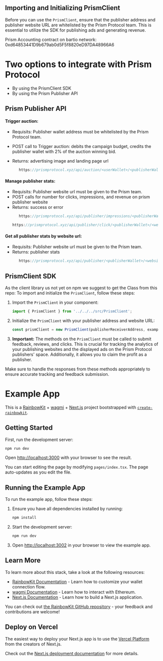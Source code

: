 ## Importing and Initializing PrismClient

Before you can use the `PrismClient`, ensure that the publisher address and publisher website URL are whitelisted by the Prism Protocol team. This is essential to utilize the SDK for publishing ads and generating revenue.

Prism Accounting contract on bartio network: 0xd64853441D9b679ab0d5F5f8820eD97DA48966A6
# Two options to integrate with Prism Protocol
- By using the PrismClient SDK
- By using the Prism Publisher API

## Prism Publisher API

#### Trigger auction:
- Requisits: Publisher wallet address must be whitelisted by the Prism Protocol team.
- POST call to Trigger auction: debits the campaign budget, credits the publisher wallet with 2% of the auction winning bid.
- Returns: advertising image and landing page url

   ```typescript
      https://prismprotocol.xyz/api/auction/<userWallet>/<publisherWallet>
   ```
#### Manage publisher stats:
- Requisits: Publisher website url must be given to the Prism team.
- POST calls for number for clicks, impressions, and revenue on prism publisher website
- Returns: success or error
   ```typescript
      https://prismprotocol.xyz/api/publisher/impressions/<publisherWallet>/<websiteUrl>/<auctionWinnerId>
   ```
   ```typescript
   https://prismprotocol.xyz/api/publisher/click/<publisherWallet>/<websiteUrl>/<auctionWinnerId>
   ```

#### Get all publisher stats by website url:
- Requisits: Publisher website url must be given to the Prism team.
- Returns: publisher stats
   ```typescript
      https://prismprotocol.xyz/api/publisher/<publisherWallet>/<websiteUrl>
   ```
## PrismClient SDK

As the client library us not yet on npm we suggest to get the Class from this repo:
To import and initialize the `PrismClient`, follow these steps:

1. Import the `PrismClient` in your component:
   ```typescript
   import { PrismClient } from '../../../src/PrismClient';
   ```

2. Initialize the `PrismClient` with your publisher address and website URL:
   ```typescript
   const prismClient = new PrismClient(publisherReceiverAddress, examplePublishingWebsite);
   ```

3. **Important:** The methods on the `PrismClient` must be called to submit feedback, reviews, and clicks. This is crucial for tracking the analytics of your publishing websites and the displayed ads on the Prism Protocol publishers' space. Additionally, it allows you to claim the profit as a publisher.

Make sure to handle the responses from these methods appropriately to ensure accurate tracking and feedback submission.

# Example App

This is a [RainbowKit](https://rainbowkit.com) + [wagmi](https://wagmi.sh) + [Next.js](https://nextjs.org/) project bootstrapped with [`create-rainbowkit`](/packages/create-rainbowkit).

## Getting Started

First, run the development server:

```bash
npm run dev
```

Open [http://localhost:3000](http://localhost:3000) with your browser to see the result.

You can start editing the page by modifying `pages/index.tsx`. The page auto-updates as you edit the file.

## Running the Example App

To run the example app, follow these steps:

1. Ensure you have all dependencies installed by running:
   ```bash
   npm install
   ```

2. Start the development server:
   ```bash
   npm run dev
   ```

3. Open [http://localhost:3002](http://localhost:3002) in your browser to view the example app.

## Learn More

To learn more about this stack, take a look at the following resources:

- [RainbowKit Documentation](https://rainbowkit.com) - Learn how to customize your wallet connection flow.
- [wagmi Documentation](https://wagmi.sh) - Learn how to interact with Ethereum.
- [Next.js Documentation](https://nextjs.org/docs) - Learn how to build a Next.js application.

You can check out [the RainbowKit GitHub repository](https://github.com/rainbow-me/rainbowkit) - your feedback and contributions are welcome!

## Deploy on Vercel

The easiest way to deploy your Next.js app is to use the [Vercel Platform](https://vercel.com/new?utm_medium=default-template&filter=next.js&utm_source=create-next-app&utm_campaign=create-next-app-readme) from the creators of Next.js.

Check out the [Next.js deployment documentation](https://nextjs.org/docs/deployment) for more details.
